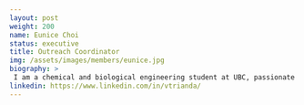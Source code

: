 ```yaml
---
layout: post
weight: 200
name: Eunice Choi
status: executive
title: Outreach Coordinator 
img: /assets/images/members/eunice.jpg
biography: >
 I am a chemical and biological engineering student at UBC, passionate about sustainability and how I can contribute in the future as an engineer. Currently, I am broadening my understanding of the engineering industry by working as a Junior Process Engineer at Chemetics (Worley), a company that specializes in sulphuric acid and chlorine chemical production. I am also a member of the student council in my department, which I have joined to expand my network and improve my leadership skills. I am grateful to have the opportunity to join the Innovation OnBoard team and to work with innovative peers and professionals that share a similar vision!
linkedin: https://www.linkedin.com/in/vtrianda/
---
```

